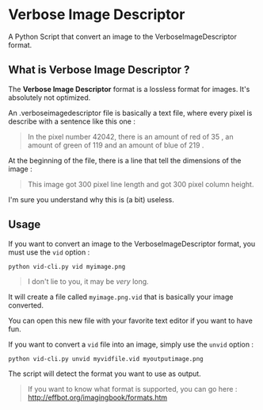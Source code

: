# Verbose Image Descriptor
A Python Script that convert an image to the VerboseImageDescriptor format.
## What is Verbose Image Descriptor ?

The **Verbose Image Descriptor** format is a lossless format for images. It's absolutely not optimized.

An .verboseimagedescriptor file is basically a text file, where every pixel is describe with a sentence like this one :

> In the pixel number 42042, there is an amount of red of 35 , an amount of green of 119 and an amount of blue of 219 .

At the beginning of the file, there is a line that tell the dimensions of the image :

> This image got 300 pixel line length and got 300 pixel column height.

I'm sure you understand why this is (a bit) useless.

## Usage

If you want to convert an image to the VerboseImageDescriptor format, you must use the `vid` option :

`python vid-cli.py vid myimage.png`

> I don't lie to you, it may be _very_ long.

It will create a file called `myimage.png.vid` that is basically your image converted.

You can open this new file with your favorite text editor if you want to have fun.

If you want to convert a `vid` file into an image, simply use the `unvid` option :

`python vid-cli.py unvid myvidfile.vid myoutputimage.png`

The script will detect the format you want to use as output. 

> If you want to know what format is supported, you can go here : http://effbot.org/imagingbook/formats.htm
